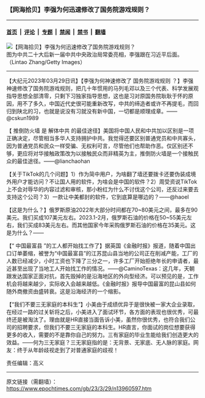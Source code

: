 ### 【网海拾贝】李强为何迅速修改了国务院游戏规则？

---

#### [首页](../../../..?n13960597) &nbsp;|&nbsp; [评论](../../../../../epoch-comment?n13960597) &nbsp;|&nbsp; [专题](../../../../../epoch-special?n13960597) &nbsp;|&nbsp; [禁闻](../../../../../epoch-news?n13960597) &nbsp;|&nbsp; [禁书](../../../../../books?n13960597) &nbsp;|&nbsp; [翻墙](https://github.com/gfw-breaker/nogfw/blob/master/README.md?n13960597)


<div><img alt="【网海拾贝】李强为何迅速修改了国务院游戏规则？" class="attachment-djy_600_400 size-djy_600_400 wp-post-image" src="https://i.epochtimes.com/assets/uploads/2023/02/id13937921-GettyImages-1435740409-600x400.jpg"/>
<div class="caption">
 图为中共二十大后新一届中共中央政治局常委亮相，李强跟在习近平后面。（Lintao Zhang/Getty Images）
</div></div><hr/><div class="post_content" id="artbody" itemprop="articleBody">
 <!-- article content begin -->
 <p>
  【大纪元2023年03月29日讯】【李强为何神速修改了
  <ok href="https://www.epochtimes.com/gb/tag/%E5%9B%BD%E5%8A%A1%E9%99%A2%E6%B8%B8%E6%88%8F%E8%A7%84%E5%88%99.html">
   国务院游戏规则
  </ok>
  ？】李强神速修改了国务院游戏规则，把几十年惯用的马列毛邓以及三个代表、科学发展观指导思想全部清零，只剩下习独家指导思想，这也是习对原国务院耿耿于怀的原因，用不了多久，中国近代史很可能重新改写，中共的缔造者或许不再提毛，而回归到陕北的习，也就是说没有习就没有新中国，一切都是顺理成章。——@cskun1989
 </p>
 <p>
  【
  <ok href="https://www.epochtimes.com/gb/tag/%E6%8E%A8%E5%80%92%E9%98%B2%E7%81%AB%E5%A2%99.html">
   推倒防火墙
  </ok>
  是
  <ok href="https://www.epochtimes.com/gb/tag/%E8%A7%A3%E4%BD%93%E4%B8%AD%E5%85%B1.html">
   解体中共
  </ok>
  的最佳途径】美国将中国人民和中共加以区别是一项正确决定，尽管相当多华人支持拥护中共。我觉得还要区别普通党员和中共寡头，因为普通党员和民众一样受骗、无权利可言，尽管他们也帮助作恶。仅区别还不够，更应将对华接触政策改为以接触民众而非精英为主，推倒防火墙是一个接触民众的最佳途径。——@lianchaohan
 </p>
 <p>
  【关于TikTok的几个问题】1）作为简中用户，为啥翻了墙还要拨卡还要伪装成境外用户才能访问？不让国人用的软件，为啥会是中国的软件？2）周受资说TikTok上不会对辱华的内容过滤和审核，那小粉红为什么不讨伐这个公司，还反过来要去支持这个公司？3）一款让中美都封的软件，它到底算是哪边的？——@haoel
 </p>
 <p>
  【这是为什么？】俄罗斯原油2022年大部分时间都在70~80美元之间，最多在90美元。我们买成107美元左右。2023.1-2月，俄罗斯石油的价格在50~55美元左右，我们买成83美元左右。而其他国家今年采购俄罗斯石油的价格在35美元。这是为什么？——
 </p>
 <p>
  【“
  <ok href="https://www.epochtimes.com/gb/tag/%E4%B8%AD%E5%9B%BD%E6%9C%80%E5%AF%8C%E5%8E%BF.html">
   中国最富县
  </ok>
  ”的工人都开始找工作了】据英国《金融时报》报道，随着中国出口订单萎缩，被誉为“中国最富县”的江苏昆山县当地的公司正在削减产能，工厂的人数已经减少，小时工资也下降了三分之一，许多工厂开始拒绝年长的申请者，最近甚至出现了当地工人开始找工作的情况。——@CaminoTexas：这几年，天朝跟发达国家正面对抗，首先毁掉的是沿海地区的外向型经济。可以预见的是，工作机会将越来越少，实际收入会越来越低。《金融时报》报导中国最富的昆山县如何随外商撤资由盛转衰。这是沿海经济的一个缩影。
 </p>
 <p>
  【“我们不要三无家庭的本科生”】小美由于成绩优异于是很快被一家大企业录取，在经过一路的过关斩将之后，小美进入了面试环节，各方面的表现也很优秀，可最终还是被淘汰了。理由就是HR直接当面告诉小美，虽然你很优秀，也符合我们公司的招聘要求，但我们不要三无家庭的本科生。HR直言，你面试的岗位想要获得更多的收入，需要的不是靠你自己的努力。三有家庭的毕业生能给我们创造更大的效益。——何为三无家庭？三无家庭指的是：无背景、无家底、无人脉的家庭。网友：终于从年龄歧视走到了对普通家庭的歧视！
 </p>
 <p>
  责任编辑：高义
 </p>
 <!-- article content end -->
 <div id="below_article_ad">
 </div>
</div>


---

原文链接（需翻墙）：https://www.epochtimes.com/gb/23/3/29/n13960597.htm